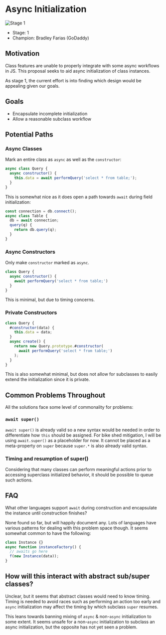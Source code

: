 # Async Initialization

![Stage 1](https://badges.aleen42.com/src/tc39_2.svg)

* Stage: 1
* Champion: Bradley Farias (GoDaddy)

## Motivation

Class features are unable to properly integrate with some async workflows in JS.
This proposal seeks to aid async initialization of class instances.

As stage 1, the current effort is into finding which design would be appealing
given our goals.

## Goals

* Encapsulate incomplete initialization
* Allow a reasonable subclass workflow

## Potential Paths

### Async Classes

Mark an entire class as `async` as well as the `constructor`:

```mjs
async class Query {
  async constructor() {
    this.data = await performQuery('select * from table;');
  }
}
```

This is somewhat nice as it does open a path towards `await` during field
initialization:

```mjs
const connection = db.connect();
async class Table {
  db = await connection;
  query(q) {
    return db.query(q);
  }
}
```

### Async Constructors

Only make `constructor` marked as `async`.

```mjs
class Query {
  async constructor() {
    await performQuery('select * from table;')
  }
}
```

This is minimal, but due to timing concerns.

### Private Constructors

```mjs
class Query {
  #constructor(data) {
    this.data = data;
  }
  async create() {
    return new Query.prototype.#constructor(
      await performQuery('select * from table;')
    );
  }
}
```

This is also somewhat minimal, but does not allow for subclasses to easily
extend the initialization since it is private.

## Common Problems Throughout

All the solutions face some level of commonality for problems:

### `await super()`

`await super()` is already valid so a new syntax would be needed in order to
differentiate how `this` should be assigned. For bike shed mitigation, I will
be using `await.super()` as a placeholder for now. It cannot be placed as a
meta-property on `super` because `super.*` is also already valid syntax.

### Timing and resumption of super()

Considering that many classes can perform meaningful actions prior to accessing 
superclass initialized behavior, it should be possible to queue such actions.

## FAQ

What other languages support `await` during construction and encapsulate the instance until construction finishes?

None found so far, but will happily document any. Lots of languages have various patterns for dealing with this problem space though. It seems somewhat common to have the following:

```mjs
class Instance {}
async function instanceFactory() {
  // awaits go here
  f(new Instance(data));
}
```

## How will this interact with abstract sub/super classes?

Unclear, but it seems that abstract classes would need to know timing.
Timing is needed to avoid races such as performing an action too early and
`async` initialization may affect the timing by which subclass `super` resumes.

This leans towards banning mixing of `async` & non-`async` initialization to
some extent. It seems unsafe for a non-`async` initialization to subclass an
async initialization, but the opposite has not yet seen a problem.
